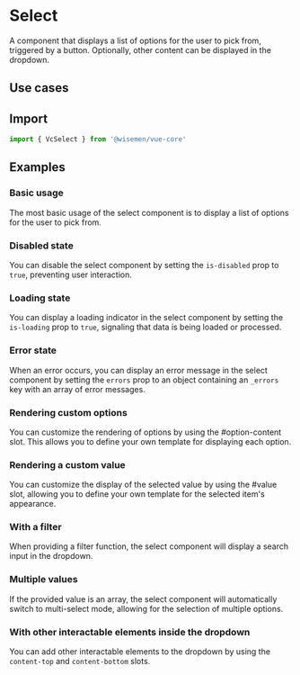 # Select

A component that displays a list of options for the user to pick from, triggered by a button. Optionally, other content can be displayed in the dropdown.

## Use cases

<!-- <BulletList
  :items="[
    {
      description: 'When you want to allow users to select one or multiple options from a longer list of options.',
      variant: 'good',
    },
    {
      description: 'When the list is rather short and you want to select at most one item, you might want to use a radio group instead.',
      variant: 'bad',
      link: {
        label: 'Radio Group',
        href: '/vue-core/components/radio-group/radio-group',
      },
    },
    {
      description: 'When the list is rather short and you want to select at least one item, you might want to use a checkbox group instead.',
      variant: 'bad',
      link: {
        label: 'Checkbox Group',
        href: '/vue-core/components/checkbox-group/checkbox-group',
      },
    }
  ]"
/> -->


## Import

```ts
import { VcSelect } from '@wisemen/vue-core'
```

<!-- @include: ./select-meta.md -->

## Examples

### Basic usage
The most basic usage of the select component is to display a list of options for the user to pick from.

<ComponentPreviewV1 name="select/simple" />

### Disabled state
You can disable the select component by setting the `is-disabled` prop to `true`, preventing user interaction.

<ComponentPreviewV1 name="select/disabled" />

### Loading state
You can display a loading indicator in the select component by setting the `is-loading` prop to `true`, signaling that data is being loaded or processed.
<ComponentPreviewV1 name="select/loading" />

### Error state
When an error occurs, you can display an error message in the select component by setting the `errors` prop to an object containing an `_errors` key with an array of error messages.

<ComponentPreviewV1 name="select/error" />

### Rendering custom options
You can customize the rendering of options by using the #option-content slot. This allows you to define your own template for displaying each option.

<ComponentPreviewV1 name="select/custom-option" />

### Rendering a custom value
You can customize the display of the selected value by using the #value slot, allowing you to define your own template for the selected item's appearance.

<ComponentPreviewV1 name="select/custom-value" />

### With a filter 
When providing a filter function, the select component will display a search input in the dropdown.

<ComponentPreviewV1 name="select/with-search" />

### Multiple values
If the provided value is an array, the select component will automatically switch to multi-select mode, allowing for the selection of multiple options.

<ComponentPreviewV1 name="select/multiple" />

### With other interactable elements inside the dropdown
You can add other interactable elements to the dropdown by using the `content-top` and `content-bottom` slots.

<ComponentPreviewV1 name="select/clear-button" />